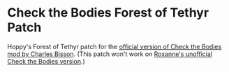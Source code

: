 # Check the Bodies Forest of Tethyr Patch
Hoppy's Forest of Tethyr patch for the [official version of Check the Bodies mod by Charles Bisson]([url](https://github.com/SpellholdStudios/Check_the_Bodies)).  (This patch won't work on [Roxanne's unofficial Check the Bodies version]([url](https://github.com/RoxanneSHS/CtB-EE-Modules)).)

